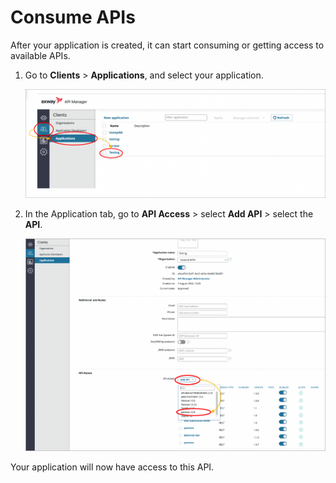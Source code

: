 # Consume APIs

After your application is created, it can start consuming or getting access to available APIs.

1. Go to **Clients** > **Applications**, and select your application.

    ![Image](./image/consume-api.png)

1. In the Application tab, go to **API Access** > select **Add API** > select the **API**. 

    ![Image](./image/consume-api-2.png)

Your application will now have access to this API.